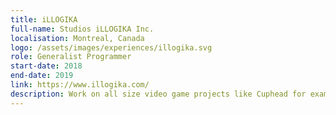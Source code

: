 ```yaml
---
title: iLLOGIKA
full-name: Studios iLLOGIKA Inc.
localisation: Montreal, Canada
logo: /assets/images/experiences/illogika.svg
role: Generalist Programmer
start-date: 2018
end-date: 2019
link: https://www.illogika.com/
description: Work on all size video game projects like Cuphead for example. Currently working on an unannounced title.
---
```

<!---
Gregoire Boiron <gregoire.boiron@gmail.com>
Copyright (c) 2018 Gregoire Boiron  All Rights Reserved.
--->